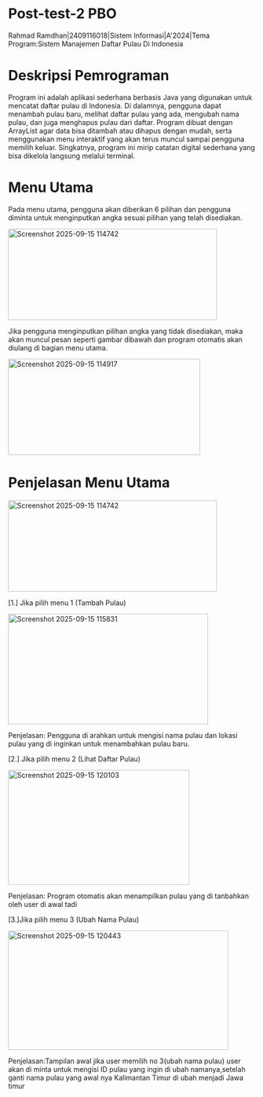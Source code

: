 # Post-test-2 PBO

Rahmad Ramdhan|2409116018|Sistem Informasi|A'2024|Tema Program:Sistem Manajemen Daftar Pulau Di Indonesia

# Deskripsi Pemrograman

Program ini adalah aplikasi sederhana berbasis Java yang digunakan untuk mencatat daftar pulau di Indonesia. Di dalamnya, pengguna dapat menambah pulau baru, melihat daftar pulau yang ada, mengubah nama pulau, dan juga menghapus pulau dari daftar. Program dibuat dengan ArrayList agar data bisa ditambah atau dihapus dengan mudah, serta menggunakan menu interaktif yang akan terus muncul sampai pengguna memilih keluar. Singkatnya, program ini mirip catatan digital sederhana yang bisa dikelola langsung melalui terminal.

# Menu Utama

Pada menu utama, pengguna akan diberikan 6 pilihan dan pengguna diminta untuk menginputkan angka sesuai pilihan yang telah disediakan.

<img width="425" height="186" alt="Screenshot 2025-09-15 114742" src="https://github.com/user-attachments/assets/d011735e-6bf6-4ac1-ace9-bf1bd6f95b10" />

Jika pengguna menginputkan pilihan angka yang tidak disediakan, maka akan muncul pesan seperti gambar dibawah dan program otomatis akan diulang di bagian menu utama.

<img width="391" height="196" alt="Screenshot 2025-09-15 114917" src="https://github.com/user-attachments/assets/381c82cb-0685-43ca-9f80-492408617212" />

# Penjelasan Menu Utama

<img width="425" height="186" alt="Screenshot 2025-09-15 114742" src="https://github.com/user-attachments/assets/e72b0392-e95e-41b9-98cc-80b5d6f5ac26" />

[1.] Jika pilih menu 1 (Tambah Pulau)


<img width="407" height="225" alt="Screenshot 2025-09-15 115831" src="https://github.com/user-attachments/assets/82ef75ce-ec7f-4f57-8018-7e65c2a7b68c" />


Penjelasan: Pengguna di arahkan untuk mengisi nama pulau dan lokasi pulau yang di inginkan untuk menambahkan pulau baru.

[2.] Jika pilih menu 2 (Lihat Daftar Pulau)


<img width="369" height="234" alt="Screenshot 2025-09-15 120103" src="https://github.com/user-attachments/assets/b5002ba2-041e-4a1f-86a8-f5c6826c911c" />


Penjelasan: Program otomatis akan menampilkan pulau yang di tanbahkan oleh user di awal tadi

[3.]Jika pilih menu 3 (Ubah Nama Pulau)


<img width="448" height="243" alt="Screenshot 2025-09-15 120443" src="https://github.com/user-attachments/assets/ec792d11-7e25-4c36-980c-f6aabb8fa75e" />

Penjelasan:Tampilan awal jika user memilih no 3(ubah nama pulau) user akan di minta untuk mengisi ID pulau yang ingin di ubah namanya,setelah ganti nama pulau yang awal nya Kalimantan Timur di ubah menjadi Jawa timur










